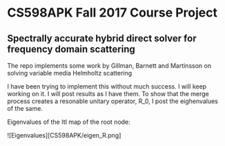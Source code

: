 # CS598APK Fall 2017 Course Project

## Spectrally accurate hybrid direct solver for frequency domain scattering

The repo implements some work by Gillman, Barnett and Martinsson on solving variable media Helmholtz scattering

I have been trying to implement this without much success. I will keep working on it. I will post results as I have them. To show that the merge process creates a resonable unitary operator, R_0, I post the eighenvalues of the same.

Eigenvalues of the ItI map of the root node:

![Eigenvalues][CS598APK/eigen_R.png]

